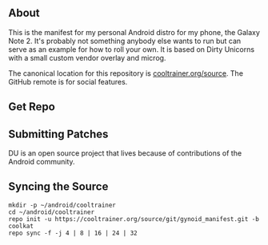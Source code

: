 About
---------------------------------------
This is the manifest for my personal Android distro for my phone, the Galaxy Note 2. It's probably not something anybody else wants to run but can serve as an example for how to roll your own. It is based on Dirty Unicorns with a small custom vendor overlay and microg.

The canonical location for this repository is [cooltrainer.org/source](https://cooltrainer.org/source/). The GitHub remote is for social features.

Get Repo
---------------------------------------

Submitting Patches
------------------
DU is an open source project that lives because of contributions of the Android community.

Syncing the Source
---------------------------------------

    mkdir -p ~/android/cooltrainer
    cd ~/android/cooltrainer
    repo init -u https://cooltrainer.org/source/git/gynoid_manifest.git -b coolkat
    repo sync -f -j 4 | 8 | 16 | 24 | 32


